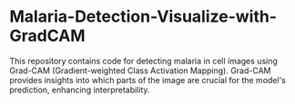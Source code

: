 # Malaria-Detection-Visualize-with-GradCAM
This repository contains code for detecting malaria in cell images using Grad-CAM (Gradient-weighted Class Activation Mapping). Grad-CAM provides insights into which parts of the image are crucial for the model's prediction, enhancing interpretability.
